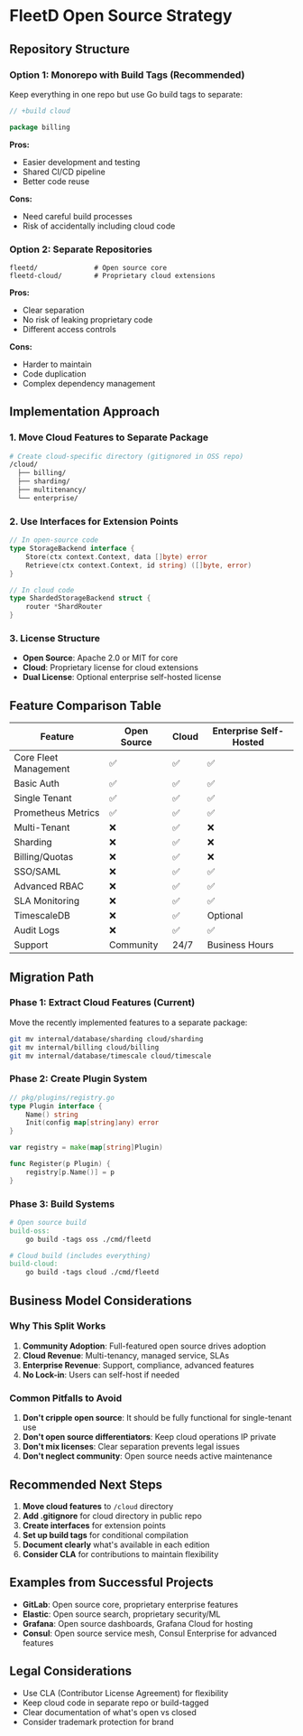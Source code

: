 # FleetD Open Source Strategy

## Repository Structure

### Option 1: Monorepo with Build Tags (Recommended)
Keep everything in one repo but use Go build tags to separate:

```go
// +build cloud

package billing
```

**Pros:**
- Easier development and testing
- Shared CI/CD pipeline
- Better code reuse

**Cons:**
- Need careful build processes
- Risk of accidentally including cloud code

### Option 2: Separate Repositories
```
fleetd/              # Open source core
fleetd-cloud/        # Proprietary cloud extensions
```

**Pros:**
- Clear separation
- No risk of leaking proprietary code
- Different access controls

**Cons:**
- Harder to maintain
- Code duplication
- Complex dependency management

## Implementation Approach

### 1. Move Cloud Features to Separate Package
```bash
# Create cloud-specific directory (gitignored in OSS repo)
/cloud/
  ├── billing/
  ├── sharding/
  ├── multitenancy/
  └── enterprise/
```

### 2. Use Interfaces for Extension Points
```go
// In open-source code
type StorageBackend interface {
    Store(ctx context.Context, data []byte) error
    Retrieve(ctx context.Context, id string) ([]byte, error)
}

// In cloud code
type ShardedStorageBackend struct {
    router *ShardRouter
}
```

### 3. License Structure
- **Open Source**: Apache 2.0 or MIT for core
- **Cloud**: Proprietary license for cloud extensions
- **Dual License**: Optional enterprise self-hosted license

## Feature Comparison Table

| Feature | Open Source | Cloud | Enterprise Self-Hosted |
|---------|------------|-------|------------------------|
| Core Fleet Management | ✅ | ✅ | ✅ |
| Basic Auth | ✅ | ✅ | ✅ |
| Single Tenant | ✅ | ✅ | ✅ |
| Prometheus Metrics | ✅ | ✅ | ✅ |
| Multi-Tenant | ❌ | ✅ | ❌ |
| Sharding | ❌ | ✅ | ❌ |
| Billing/Quotas | ❌ | ✅ | ❌ |
| SSO/SAML | ❌ | ✅ | ✅ |
| Advanced RBAC | ❌ | ✅ | ✅ |
| SLA Monitoring | ❌ | ✅ | ✅ |
| TimescaleDB | ❌ | ✅ | Optional |
| Audit Logs | ❌ | ✅ | ✅ |
| Support | Community | 24/7 | Business Hours |

## Migration Path

### Phase 1: Extract Cloud Features (Current)
Move the recently implemented features to a separate package:
```bash
git mv internal/database/sharding cloud/sharding
git mv internal/billing cloud/billing
git mv internal/database/timescale cloud/timescale
```

### Phase 2: Create Plugin System
```go
// pkg/plugins/registry.go
type Plugin interface {
    Name() string
    Init(config map[string]any) error
}

var registry = make(map[string]Plugin)

func Register(p Plugin) {
    registry[p.Name()] = p
}
```

### Phase 3: Build Systems
```makefile
# Open source build
build-oss:
    go build -tags oss ./cmd/fleetd

# Cloud build (includes everything)
build-cloud:
    go build -tags cloud ./cmd/fleetd
```

## Business Model Considerations

### Why This Split Works

1. **Community Adoption**: Full-featured open source drives adoption
2. **Cloud Revenue**: Multi-tenancy, managed service, SLAs
3. **Enterprise Revenue**: Support, compliance, advanced features
4. **No Lock-in**: Users can self-host if needed

### Common Pitfalls to Avoid

1. **Don't cripple open source**: It should be fully functional for single-tenant use
2. **Don't open source differentiators**: Keep cloud operations IP private
3. **Don't mix licenses**: Clear separation prevents legal issues
4. **Don't neglect community**: Open source needs active maintenance

## Recommended Next Steps

1. **Move cloud features** to `/cloud` directory
2. **Add .gitignore** for cloud directory in public repo
3. **Create interfaces** for extension points
4. **Set up build tags** for conditional compilation
5. **Document clearly** what's available in each edition
6. **Consider CLA** for contributions to maintain flexibility

## Examples from Successful Projects

- **GitLab**: Open source core, proprietary enterprise features
- **Elastic**: Open source search, proprietary security/ML
- **Grafana**: Open source dashboards, Grafana Cloud for hosting
- **Consul**: Open source service mesh, Consul Enterprise for advanced features

## Legal Considerations

- Use CLA (Contributor License Agreement) for flexibility
- Keep cloud code in separate repo or build-tagged
- Clear documentation of what's open vs closed
- Consider trademark protection for brand
